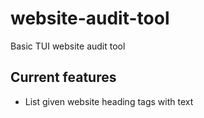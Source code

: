 # website-audit-tool
Basic TUI website audit tool 

## Current features
 - List given website heading tags with text
